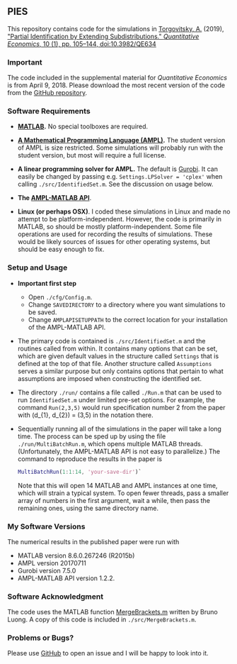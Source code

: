 ## PIES

This repository contains code for the simulations in
[Torgovitsky, A.](https://a-torgovitsky.github.io/) (2019), ["Partial Identification by Extending Subdistributions."
_Quantitative Economics_, 10 (1), pp. 105–144, doi:10.3982/QE634](https://doi.org/10.3982/QE634)

### Important

The code included in the supplemental material for _Quantitative Economics_ is from April 9, 2018.
Please download the most recent version of the code from the
[GitHub repository][GitHub].

### Software Requirements

* **[MATLAB](https://www.mathworks.com/products/matlab.html).** No special toolboxes are required.

* **[A Mathematical Programming Language (AMPL)](http://ampl.com/).** The student version of AMPL is size restricted. Some simulations will probably run with the student version, but most will require a full license.

* **A linear programming solver for AMPL.** The default is [Gurobi](http://www.gurobi.com/). It can easily be changed by passing e.g.  `Settings.LPSolver = 'cplex'` when calling `./src/IdentifiedSet.m`. See the discussion on usage below.

* **The [AMPL-MATLAB API](http://ampl.com/api/latest/matlab/getting-started.html)**.

* **Linux (or perhaps OSX)**. I coded these simulations in Linux and made no attempt to be platform-independent. However, the code is primarily in MATLAB, so should be mostly platform-independent. Some file operations are used for recording the results of simulations. These would be likely sources of issues for other operating systems, but should be easy enough to fix.

### Setup and Usage

* **Important first step**
    - Open `./cfg/Config.m`.
    - Change `SAVEDIRECTORY` to a directory where you want simulations to be saved.
    - Change `AMPLAPISETUPPATH` to the correct location for your installation of the AMPL-MATLAB API.

* The primary code is contained is `./src/IdentifiedSet.m` and the routines called from within. It contains many options that can be set, which are given default values in the structure called `Settings` that is defined at the top of that file. Another structure called `Assumptions` serves a similar purpose but only contains options that pertain to what assumptions are imposed when constructing the identified set.

* The directory `./run/` contains a file called `./Run.m` that can be used to run `IdentifiedSet.m` under limited pre-set options. For example, the command `Run(2,3,5)` would run specification number 2 from
  the paper with (d\_{1}, d\_{2}) = (3,5) in the notation there.

* Sequentially running all of the simulations in the paper will take a long
  time. The process can be sped up by using the file `./run/MultiBatchRun.m`, which opens multiple MATLAB threads. (Unfortunately, the AMPL-MATLAB API is not easy to parallelize.) The command to reproduce the results in the paper is
    ```matlab
    MultiBatchRun(1:1:14, 'your-save-dir')`
    ```
    Note that this will open 14 MATLAB and AMPL instances at one time, which will strain a typical system. To open fewer threads, pass a smaller array of numbers in the first argument, wait a while, then pass the remaining ones, using the same directory name.

### My Software Versions

The numerical results in the published paper were run with

* MATLAB version 8.6.0.267246 (R2015b)
* AMPL version 20170711
* Gurobi version 7.5.0
* AMPL-MATLAB API version 1.2.2.

### Software Acknowledgment

The code uses the MATLAB function
[MergeBrackets.m](https://www.mathworks.com/matlabcentral/fileexchange/24254-interval-merging) written by Bruno Luong.
A copy of this code is included in `./src/MergeBrackets.m`.

### Problems or Bugs?

Please use [GitHub] to open an issue and I will be happy to look into it.

[GitHub]: http://www.github.com/a-torgovitsky/pies
